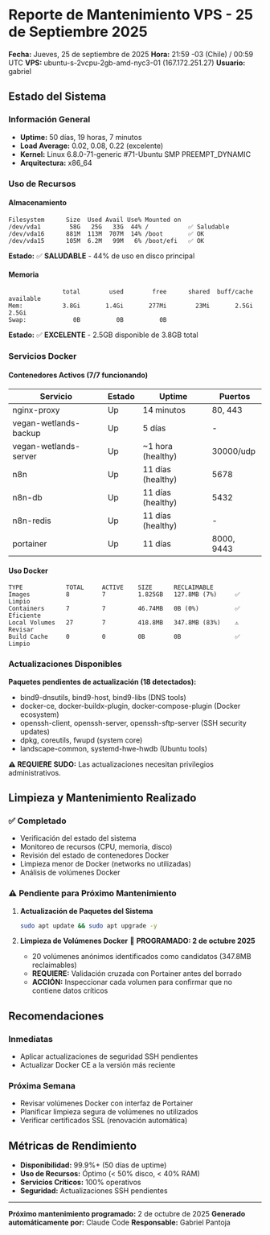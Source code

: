 # Reporte de Mantenimiento VPS - 25 de Septiembre 2025

**Fecha:** Jueves, 25 de septiembre de 2025
**Hora:** 21:59 -03 (Chile) / 00:59 UTC
**VPS:** ubuntu-s-2vcpu-2gb-amd-nyc3-01 (167.172.251.27)
**Usuario:** gabriel

## Estado del Sistema

### Información General
- **Uptime:** 50 días, 19 horas, 7 minutos
- **Load Average:** 0.02, 0.08, 0.22 (excelente)
- **Kernel:** Linux 6.8.0-71-generic #71-Ubuntu SMP PREEMPT_DYNAMIC
- **Arquitectura:** x86_64

### Uso de Recursos

#### Almacenamiento
```
Filesystem      Size  Used Avail Use% Mounted on
/dev/vda1        58G   25G   33G  44% /           ✅ Saludable
/dev/vda16      881M  113M  707M  14% /boot       ✅ OK
/dev/vda15      105M  6.2M   99M   6% /boot/efi   ✅ OK
```
**Estado:** ✅ **SALUDABLE** - 44% de uso en disco principal

#### Memoria
```
               total        used        free      shared  buff/cache   available
Mem:           3.8Gi       1.4Gi       277Mi        23Mi       2.5Gi       2.5Gi
Swap:             0B          0B          0B
```
**Estado:** ✅ **EXCELENTE** - 2.5GB disponible de 3.8GB total

### Servicios Docker

#### Contenedores Activos (7/7 funcionando)
| Servicio | Estado | Uptime | Puertos |
|----------|--------|---------|---------|
| nginx-proxy | Up | 14 minutos | 80, 443 |
| vegan-wetlands-backup | Up | 5 días | - |
| vegan-wetlands-server | Up | ~1 hora (healthy) | 30000/udp |
| n8n | Up | 11 días (healthy) | 5678 |
| n8n-db | Up | 11 días (healthy) | 5432 |
| n8n-redis | Up | 11 días (healthy) | - |
| portainer | Up | 11 días | 8000, 9443 |

#### Uso Docker
```
TYPE            TOTAL     ACTIVE    SIZE      RECLAIMABLE
Images          8         7         1.825GB   127.8MB (7%)     ✅ Limpio
Containers      7         7         46.74MB   0B (0%)          ✅ Eficiente
Local Volumes   27        7         418.8MB   347.8MB (83%)    ⚠️ Revisar
Build Cache     0         0         0B        0B               ✅ Limpio
```

### Actualizaciones Disponibles

**Paquetes pendientes de actualización (18 detectados):**
- bind9-dnsutils, bind9-host, bind9-libs (DNS tools)
- docker-ce, docker-buildx-plugin, docker-compose-plugin (Docker ecosystem)
- openssh-client, openssh-server, openssh-sftp-server (SSH security updates)
- dpkg, coreutils, fwupd (system core)
- landscape-common, systemd-hwe-hwdb (Ubuntu tools)

**⚠️ REQUIERE SUDO:** Las actualizaciones necesitan privilegios administrativos.

## Limpieza y Mantenimiento Realizado

### ✅ Completado
- Verificación del estado del sistema
- Monitoreo de recursos (CPU, memoria, disco)
- Revisión del estado de contenedores Docker
- Limpieza menor de Docker (networks no utilizadas)
- Análisis de volúmenes Docker

### ⚠️ Pendiente para Próximo Mantenimiento
1. **Actualización de Paquetes del Sistema**
   ```bash
   sudo apt update && sudo apt upgrade -y
   ```

2. **Limpieza de Volúmenes Docker** 📅 **PROGRAMADO: 2 de octubre 2025**
   - 20 volúmenes anónimos identificados como candidatos (347.8MB reclaimables)
   - **REQUIERE:** Validación cruzada con Portainer antes del borrado
   - **ACCIÓN:** Inspeccionar cada volumen para confirmar que no contiene datos críticos

## Recomendaciones

### Inmediatas
- Aplicar actualizaciones de seguridad SSH pendientes
- Actualizar Docker CE a la versión más reciente

### Próxima Semana
- Revisar volúmenes Docker con interfaz de Portainer
- Planificar limpieza segura de volúmenes no utilizados
- Verificar certificados SSL (renovación automática)

## Métricas de Rendimiento

- **Disponibilidad:** 99.9%+ (50 días de uptime)
- **Uso de Recursos:** Óptimo (< 50% disco, < 40% RAM)
- **Servicios Críticos:** 100% operativos
- **Seguridad:** Actualizaciones SSH pendientes

---
**Próximo mantenimiento programado:** 2 de octubre de 2025
**Generado automáticamente por:** Claude Code
**Responsable:** Gabriel Pantoja